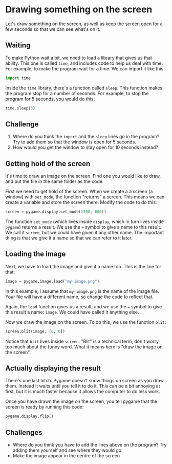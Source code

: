# Drawing something on the screen

Let's draw something on the screen, as well as keep the screen open for a few seconds so that we can see what's on it.

## Waiting

To make Python wait a bit, we need to load a library that gives us that ability. This one is called `time`, and includes code to help us deal with time. For example, to make the program wait for a time. We can import it like this:

```python
import time
```

Inside the `time` library, there's a function called `sleep`. This function makes the program stop for a number of seconds. For example, to stop the program for 5 seconds, you would do this:

```python
time.sleep(5)
```

## Challenge

1. Where do you think the `import` and the `sleep` lines go in the program? Try to add them so that the window is open for 5 seconds.
2. How would you get the window to stay open for 10 seconds instead?

## Getting hold of the screen

It's time to draw an image on the screen. Find one you would like to draw, and put the file in the same folder as the code.

First we need to get hold of the screen. When we create a a screen (a window) with `set_mode`, the function "returns" a screen. This means we can create a variable and store the screen there. Modify the code to do this:

```python
screen = pygame.display.set_mode([800, 600])
```

The function `set_mode` (which lives inside `display`, which in turn lives inside `pygame`) returns a result. We use the `=` symbol to give a name to this result. We call it `screen`, but we could have given it any other name. The important thing is that we give it a name so that we can refer to it later.

## Loading the image

Next, we have to load the image and give it a name too. This is the line for that:

```python
image = pygame.image.load("my-image.png")
```

In this example, I assume that `my-image.png` is the name of the image file. Your file will have a different name, so change the code to reflect that.

Again, the `load` function gives us a result, and we use the `=` symbol to give this result a name: `image`. We could have called it anything else.

Now we draw the image on the screen. To do this, we use the function `blit`:

```python
screen.blit(image, [0, 0])
```

Notice that `blit` lives inside `screen`. "Blit" is a technical term, don't worry too much about the funny word. What it means here is "draw the image on the screen".

## Actually displaying the result

There's one last hitch. Pygame doesn't show things on screen as you draw them. Instead it waits until you tell it to do it. This can be a bit annoying at first, but it is much faster because it allows the computer to do less work.

Once you have drawn the image on the screen, you tell pygame that the screen is ready by running this code:

```python
pygame.display.flip()
```

## Challenges

* Where do you think you have to add the lines above on the program? Try adding them yourself and see where they would go.
* Make the image appear in the centre of the screen